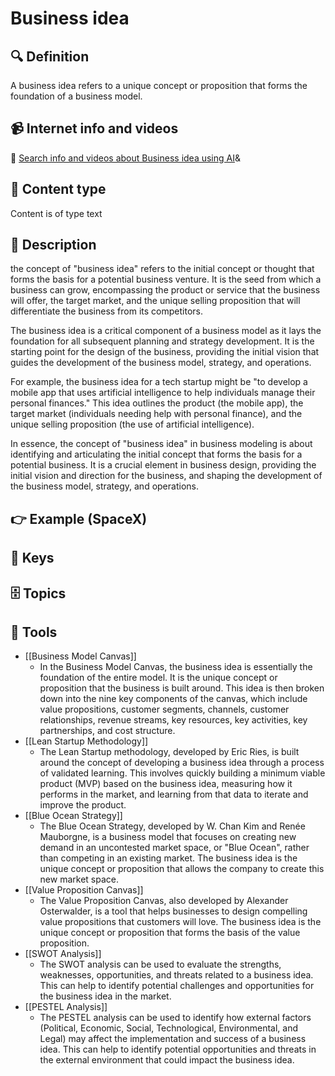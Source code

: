 
# Business idea


## 🔍 Definition
A business idea refers to a unique concept or proposition that forms the foundation of a business model.


## 📹 Internet info and videos
🤖 [Search info and videos about Business idea using AI](https://www.perplexity.ai/search?q=videos+about+Business+idea:+
)&

## 📰 Content type 
Content is of type text

## 📖 Description
the concept of "business idea" refers to the initial concept or thought that forms the basis for a potential business venture. It is the seed from which a business can grow, encompassing the product or service that the business will offer, the target market, and the unique selling proposition that will differentiate the business from its competitors.

The business idea is a critical component of a business model as it lays the foundation for all subsequent planning and strategy development. It is the starting point for the design of the business, providing the initial vision that guides the development of the business model, strategy, and operations.

For example, the business idea for a tech startup might be "to develop a mobile app that uses artificial intelligence to help individuals manage their personal finances." This idea outlines the product (the mobile app), the target market (individuals needing help with personal finance), and the unique selling proposition (the use of artificial intelligence).

In essence, the concept of "business idea" in business modeling is about identifying and articulating the initial concept that forms the basis for a potential business. It is a crucial element in business design, providing the initial vision and direction for the business, and shaping the development of the business model, strategy, and operations.

## 👉 Example (SpaceX)



## 🔑 Keys



## 🗄️ Topics


## 🧰 Tools
- [[Business Model Canvas]]
  - In the Business Model Canvas, the business idea is essentially the foundation of the entire model. It is the unique concept or proposition that the business is built around. This idea is then broken down into the nine key components of the canvas, which include value propositions, customer segments, channels, customer relationships, revenue streams, key resources, key activities, key partnerships, and cost structure.
- [[Lean Startup Methodology]]
  - The Lean Startup methodology, developed by Eric Ries, is built around the concept of developing a business idea through a process of validated learning. This involves quickly building a minimum viable product (MVP) based on the business idea, measuring how it performs in the market, and learning from that data to iterate and improve the product.
- [[Blue Ocean Strategy]]
  - The Blue Ocean Strategy, developed by W. Chan Kim and Renée Mauborgne, is a business model that focuses on creating new demand in an uncontested market space, or "Blue Ocean", rather than competing in an existing market. The business idea is the unique concept or proposition that allows the company to create this new market space.
- [[Value Proposition Canvas]]
  - The Value Proposition Canvas, also developed by Alexander Osterwalder, is a tool that helps businesses to design compelling value propositions that customers will love. The business idea is the unique concept or proposition that forms the basis of the value proposition.
- [[SWOT Analysis]]
  - The SWOT analysis can be used to evaluate the strengths, weaknesses, opportunities, and threats related to a business idea. This can help to identify potential challenges and opportunities for the business idea in the market.
- [[PESTEL Analysis]]
  - The PESTEL analysis can be used to identify how external factors (Political, Economic, Social, Technological, Environmental, and Legal) may affect the implementation and success of a business idea. This can help to identify potential opportunities and threats in the external environment that could impact the business idea.
